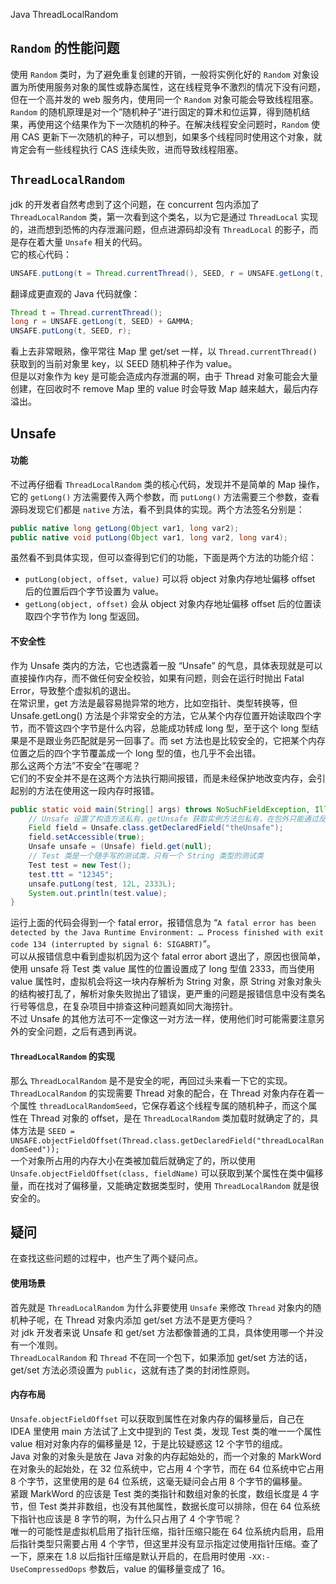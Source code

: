 Java ThreadLocalRandom
<a name="wptfC"></a>
## `Random` 的性能问题
使用 `Random` 类时，为了避免重复创建的开销，一般将实例化好的 `Random` 对象设置为所使用服务对象的属性或静态属性，这在线程竞争不激烈的情况下没有问题，但在一个高并发的 web 服务内，使用同一个 `Random` 对象可能会导致线程阻塞。<br />`Random` 的随机原理是对一个”随机种子”进行固定的算术和位运算，得到随机结果，再使用这个结果作为下一次随机的种子。在解决线程安全问题时，`Random` 使用 CAS 更新下一次随机的种子，可以想到，如果多个线程同时使用这个对象，就肯定会有一些线程执行 CAS 连续失败，进而导致线程阻塞。
<a name="dyoI7"></a>
## `ThreadLocalRandom`
jdk 的开发者自然考虑到了这个问题，在 concurrent 包内添加了 `ThreadLocalRandom` 类，第一次看到这个类名，以为它是通过 `ThreadLocal` 实现的，进而想到恐怖的内存泄漏问题，但点进源码却没有 `ThreadLocal` 的影子，而是存在着大量 `Unsafe` 相关的代码。<br />它的核心代码：
```java
UNSAFE.putLong(t = Thread.currentThread(), SEED, r = UNSAFE.getLong(t, SEED) + GAMMA);
```
翻译成更直观的 Java 代码就像：
```java
Thread t = Thread.currentThread();
long r = UNSAFE.getLong(t, SEED) + GAMMA;
UNSAFE.putLong(t, SEED, r);
```
看上去非常眼熟，像平常往 Map 里 get/set 一样，以 `Thread.currentThread()` 获取到的当前对象里 key，以 SEED 随机种子作为 value。<br />但是以对象作为 key 是可能会造成内存泄漏的啊，由于 Thread 对象可能会大量创建，在回收时不 remove Map 里的 value 时会导致 Map 越来越大，最后内存溢出。
<a name="zieMp"></a>
## Unsafe
<a name="zkqyg"></a>
#### 功能
不过再仔细看 `ThreadLocalRandom` 类的核心代码，发现并不是简单的 Map 操作，它的 `getLong()` 方法需要传入两个参数，而 `putLong()` 方法需要三个参数，查看源码发现它们都是 `native` 方法，看不到具体的实现。两个方法签名分别是：
```java
public native long getLong(Object var1, long var2);
public native void putLong(Object var1, long var2, long var4);
```
虽然看不到具体实现，但可以查得到它们的功能，下面是两个方法的功能介绍：

- `putLong(object, offset, value)` 可以将 object 对象内存地址偏移 offset 后的位置后四个字节设置为 value。
- `getLong(object, offset)` 会从 object 对象内存地址偏移 offset 后的位置读取四个字节作为 long 型返回。
<a name="vGx75"></a>
#### 不安全性
作为 Unsafe 类内的方法，它也透露着一股 “Unsafe” 的气息，具体表现就是可以直接操作内存，而不做任何安全校验，如果有问题，则会在运行时抛出 Fatal Error，导致整个虚拟机的退出。<br />在常识里，get 方法是最容易抛异常的地方，比如空指针、类型转换等，但 Unsafe.getLong() 方法是个非常安全的方法，它从某个内存位置开始读取四个字节，而不管这四个字节是什么内容，总能成功转成 long 型，至于这个 long 型结果是不是跟业务匹配就是另一回事了。而 set 方法也是比较安全的，它把某个内存位置之后的四个字节覆盖成一个 long 型的值，也几乎不会出错。<br />那么这两个方法”不安全”在哪呢？<br />它们的不安全并不是在这两个方法执行期间报错，而是未经保护地改变内存，会引起别的方法在使用这一段内存时报错。
```java
public static void main(String[] args) throws NoSuchFieldException, IllegalAccessException {
    // Unsafe 设置了构造方法私有，getUnsafe 获取实例方法包私有，在包外只能通过反射获取
    Field field = Unsafe.class.getDeclaredField("theUnsafe"); 
    field.setAccessible(true);
    Unsafe unsafe = (Unsafe) field.get(null);
    // Test 类是一个随手写的测试类，只有一个 String 类型的测试类
    Test test = new Test();
    test.ttt = "12345";
    unsafe.putLong(test, 12L, 2333L);
    System.out.println(test.value);
}
```
运行上面的代码会得到一个 fatal error，报错信息为 “`A fatal error has been detected by the Java Runtime Environment: … Process finished with exit code 134 (interrupted by signal 6: SIGABRT)`”。<br />可以从报错信息中看到虚拟机因为这个 fatal error abort 退出了，原因也很简单，使用 unsafe 将 Test 类 value 属性的位置设置成了 long 型值 2333，而当使用 value 属性时，虚拟机会将这一块内存解析为 String 对象，原 String 对象对象头的结构被打乱了，解析对象失败抛出了错误，更严重的问题是报错信息中没有类名行号等信息，在复杂项目中排查这种问题真如同大海捞针。<br />不过 Unsafe 的其他方法可不一定像这一对方法一样，使用他们时可能需要注意另外的安全问题，之后有遇到再说。
<a name="it4Ta"></a>
#### `ThreadLocalRandom` 的实现
那么 `ThreadLocalRandom` 是不是安全的呢，再回过头来看一下它的实现。<br />`ThreadLocalRandom` 的实现需要 Thread 对象的配合，在 Thread 对象内存在着一个属性 `threadLocalRandomSeed`，它保存着这个线程专属的随机种子，而这个属性在 Thread 对象的 offset，是在 `ThreadLocalRandom` 类加载时就确定了的，具体方法是 `SEED = UNSAFE.objectFieldOffset(Thread.class.getDeclaredField("threadLocalRandomSeed"));`<br />一个对象所占用的内存大小在类被加载后就确定了的，所以使用 `Unsafe.objectFieldOffset(class, fieldName)` 可以获取到某个属性在类中偏移量，而在找对了偏移量，又能确定数据类型时，使用 `ThreadLocalRandom` 就是很安全的。
<a name="AZkdc"></a>
## 疑问
在查找这些问题的过程中，也产生了两个疑问点。
<a name="Oe83p"></a>
#### 使用场景
首先就是 `ThreadLocalRandom` 为什么非要使用 `Unsafe` 来修改 `Thread` 对象内的随机种子呢，在 Thread 对象内添加 get/set 方法不是更方便吗？<br />对 jdk 开发者来说 Unsafe 和 get/set 方法都像普通的工具，具体使用哪一个并没有一个准则。<br />`ThreadLocalRandom` 和 `Thread` 不在同一个包下，如果添加 get/set 方法的话，get/set 方法必须设置为 `public`，这就有违了类的封闭性原则。
<a name="qxaOe"></a>
#### 内存布局
`Unsafe.objectFieldOffset` 可以获取到属性在对象内存的偏移量后，自己在 IDEA 里使用 main 方法试了上文中提到的 Test 类，发现 Test 类的唯一一个属性 value 相对对象内存的偏移量是 12，于是比较疑惑这 12 个字节的组成。<br />Java 对象的对象头是放在 Java 对象的内存起始处的，而一个对象的 MarkWord 在对象头的起始处，在 32 位系统中，它占用 4 个字节，而在 64 位系统中它占用 8 个字节，这里使用的是 64 位系统，这毫无疑问会占用 8 个字节的偏移量。<br />紧跟 MarkWord 的应该是 Test 类的类指针和数组对象的长度，数组长度是 4 字节，但 Test 类并非数组，也没有其他属性，数据长度可以排除，但在 64 位系统下指针也应该是 8 字节的啊，为什么只占用了 4 个字节呢？<br />唯一的可能性是虚拟机启用了指针压缩，指针压缩只能在 64 位系统内启用，启用后指针类型只需要占用 4 个字节，但这里并没有显示指定过使用指针压缩。查了一下，原来在 1.8 以后指针压缩是默认开启的，在启用时使用 `-XX:-UseCompressedOops` 参数后，value 的偏移量变成了 16。
